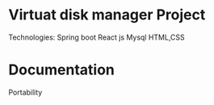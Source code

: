 # Virtuat disk manager Project
Technologies:
    Spring boot
    React js
    Mysql
    HTML,CSS
# Documentation
Portability

